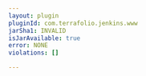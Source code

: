 ```yaml
---
layout: plugin
pluginId: com.terrafolio.jenkins.www
jarSha1: INVALID
isJarAvailable: true
error: NONE
violations: []

---
```

